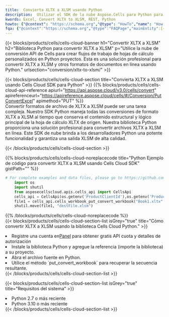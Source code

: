 ```yaml
---
title:  Convierta XLTX a XLSM usando Python
description:  Utilizar el SDK de la nube Aspose.Cells para Python para convertir un archivo de formato XLTX a un archivo de formato XLSM.
kwords: Excel, Convert XLTX to XLSM, REST, Python
howto: {"@context": "https://schema.org","@type": "HowTo","name": "How to convert XLTX to XLSM using the Cells Cloud Python library.","description": "How to convert XLTX to XLSM using the Cells Cloud Python library.","image": {"@type": "ImageObject"},"url": "/python/conversion/xltx-to-xlsm/","step": [{ "@type": "HowToStep","name": "How to convert XLTX to XLSM using the Cells Cloud Python library. step 1", "image": {"@type": "ImageObject",},"url": "/python/conversion/xltx-to-xlsm/","text": "Register an account at <a href='https://dashboard.aspose.cloud/'>Dashboard</a> to get free API quota & authorization details",},{ "@type": "HowToStep","name": "How to convert XLTX to XLSM using the Cells Cloud Python library. step 1", "image": {"@type": "ImageObject",},"url": "/python/conversion/xltx-to-xlsm/","text": "Install Python library and add the reference (import the library) to your project.",},{ "@type": "HowToStep","name": "How to convert XLTX to XLSM using the Cells Cloud Python library. step 1", "image": {"@type": "ImageObject",},"url": "/python/conversion/xltx-to-xlsm/","text": "Open the source file in Python.",},{ "@type": "HowToStep","name": "How to convert XLTX to XLSM using the Cells Cloud Python library. step 1", "image": {"@type": "ImageObject",},"url": "/python/conversion/xltx-to-xlsm/","text": "Use the `put_convert_workbook` method to retrieve the resulting stream.",}, ],"supply": {"@type": "HowToSupply","name": "document"},"tool": [{"@type": "HowToTool","name": "PyCharm, Visual Studio Code, Sublime, Eclipse"},{"@type": "HowToTool","name": "Aspose Cells"}],"totalTime": "PT6M"}
fqa: {"@context":"https://schema.org","@type":"FAQPage","mainEntity":[{"@type":"Question","name":"Why convert file formats in C# using REST API?","acceptedAnswer":{"@type":"Answer","text":"Documents are encoded in many ways, and some files may be incompatible with the software you use. To open and read such files, just convert them to appropriate file formats.<br/><ol><li>Install .NET SDK and add the reference (import the library) to your project.</li><li>Open the source file in C# using REST API.</li><li>Call the PutConvertWorkbookRequest() method, passing an output filename with required extension.</li><li>Get the result of conversion as a separate file.</li></ol>"}},{"@type":"Question","name":"What file formats can I convert with your C# library?","acceptedAnswer":{"@type":"Answer","text":"We support a variety of file formats for conversion using .NET library, including XLSX, Excel, xls , PDF, CSV, HTML, Markdown, XML, PNG, JPG, TIFF, Json, TXT and many more."}},{"@type":"Question","name":"What is the maximum allowed file size for conversion using this .NET library?","acceptedAnswer":{"@type":"Answer","text":"There are no file size limits for format conversions using .NET library."}}]}
---
```

{{< blocks/products/cells/cells-cloud-banner h1="Convertir XLTX a XLSM" h2="Biblioteca Python para convertir XLTX a XLSM" p="Utilice la nube de conversión API de Cells para crear flujos de trabajo de hojas de cálculo personalizados en Python proyectos. Esta es una solución profesional para convertir XLTX a XLSM y otros formatos de documentos en línea usando Python." urlsection="conversion/xltx-to-xlsm/" >}}

{{< blocks/products/cells/cells-cloud-section title="Convierta XLTX a XLSM usando Cells Cloud SDK para Python" >}}
{{% blocks/products/cells/cells-cloud-api-reference apiurl="https://api.aspose.cloud/v3.0/cells/convert" apireferenceurl="https://apireference.aspose.cloud/cells/#/Conversion/PutConvertExcel" apimethod="PUT" %}}
<br/>
Convertir formatos de archivo de XLTX a XLSM puede ser una tarea compleja. Nuestro SDK Python maneja todas las conversiones de formato XLTX a XLSM al tiempo que conserva el contenido estructural y lógico principal de la hoja de cálculo XLTX de origen. Nuestra biblioteca Python proporciona una solución profesional para convertir archivos XLTX a XLSM en línea. Este SDK de nube brinda a los desarrolladores Python una potente funcionalidad y garantiza una salida XLSM de alta calidad.

{{< /blocks/products/cells/cells-cloud-section >}}

{{% blocks/products/cells/cells-cloud-noreplacecode title="Python Ejemplo de código para convertir XLTX a XLSM usando Cells Cloud SDK" gistPath="" %}}
 
```python
# For complete examples and data files, please go to https://github.com/aspose-cells-cloud/aspose-cells-cloud-python/
    import os
    import shutil
    from asposecellscloud.apis.cells_api import CellsApi
    cells_api = CellsApi(os.getenv('ProductClientId'),os.getenv('ProductClientSecret'))
    file1 = cells_api.cells_workbook_put_convert_workbook("Book1.xltx",format="xlsm")
    shutil.move(file1, "destFile.xlsm")     
```
 
{{% /blocks/products/cells/cells-cloud-noreplacecode %}}
<br/>
{{< blocks/products/cells/cells-cloud-section-list isGrey="true" title="Cómo convertir XLTX a XLSM usando la biblioteca Cells Cloud Python." >}}
<li> Registre una cuenta en<a href="https://dashboard.aspose.cloud/">Panel</a> para obtener gratis API cuota y detalles de autorización</li>
<li>Instale la biblioteca Python y agregue la referencia (importe la biblioteca) a su proyecto.</li>
<li>Abra el archivo fuente en Python.</li>
<li>Utilice el método `put_convert_workbook` para recuperar la secuencia resultante.</li>
{{< /blocks/products/cells/cells-cloud-section-list >}}

{{< blocks/products/cells/cells-cloud-section-list isGrey="true" title="Requisitos del sistema" >}}
<li>Python 2.7 o más reciente</li>
<li>Python 3.10 o más reciente</li>
{{< /blocks/products/cells/cells-cloud-section-list >}}
